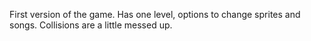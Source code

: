 First version of the game. Has one level, options to change sprites and songs. Collisions are a little messed up.

